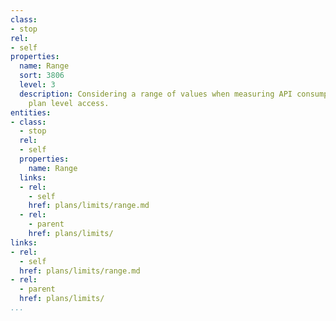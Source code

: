 ```yaml
---
class:
- stop
rel:
- self
properties:
  name: Range
  sort: 3806
  level: 3
  description: Considering a range of values when measuring API consumption, and evaluating
    plan level access.
entities:
- class:
  - stop
  rel:
  - self
  properties:
    name: Range
  links:
  - rel:
    - self
    href: plans/limits/range.md
  - rel:
    - parent
    href: plans/limits/
links:
- rel:
  - self
  href: plans/limits/range.md
- rel:
  - parent
  href: plans/limits/
...
```

